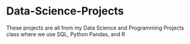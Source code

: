 # Data-Science-Projects
These projects are all from my Data Science and Programming Projects class where we use SQL, Python Pandas, and R 
